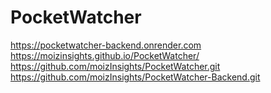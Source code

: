 # PocketWatcher
https://pocketwatcher-backend.onrender.com
https://moizinsights.github.io/PocketWatcher/
https://github.com/moizInsights/PocketWatcher.git
https://github.com/moizInsights/PocketWatcher-Backend.git
